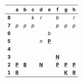 |     |  a  |  b  |  c  |  d  |  e  |  f  |  g  |  h  |
|:---:|:---:|:---:|:---:|:---:|:---:|:---:|:---:|:---:|
|  **8**  |     |     |  _k_  |  _r_  |     |  _b_  |     |  _r_  |
|  **7**  |  _p_  |  _p_  |  _p_  |     |     |  _p_  |  _p_  |  _p_  |
|  **6**  |     |     |     |     |  _b_  |     |     |     |
|  **5**  |     |     |     |  _n_  |  [**P**](https://github.com/grim-kalman)  |     |     |     |
|  **4**  |     |     |     |     |     |     |     |     |
|  **3**  |     |     |     |     |     |  [**N**](http://localhost:8080/api/chess/select?square=f3)  |     |     |
|  **2**  |  [**P**](http://localhost:8080/api/chess/select?square=a2)  |  [**B**](http://localhost:8080/api/chess/select?square=b2)  |     |  [**N**](http://localhost:8080/api/chess/select?square=d2)  |     |  [**P**](https://github.com/grim-kalman)  |  [**P**](http://localhost:8080/api/chess/select?square=g2)  |  [**P**](http://localhost:8080/api/chess/select?square=h2)  |
|  **1**  |  [**R**](http://localhost:8080/api/chess/select?square=a1)  |     |     |     |     |     |  [**K**](http://localhost:8080/api/chess/select?square=g1)  |  [**R**](https://github.com/grim-kalman)  |
